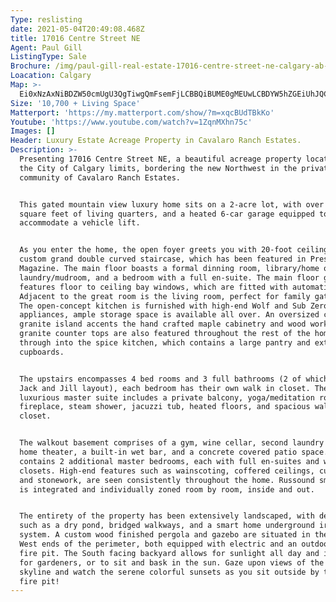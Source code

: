 ```yaml
---
Type: reslisting
date: 2021-05-04T20:49:08.468Z
title: 17016 Centre Street NE
Agent: Paul Gill
ListingType: Sale
Brochure: /img/paul-gill-real-estate-17016-centre-street-ne-calgary-ab-low-res.pdf
Loacation: Calgary
Map: >-
  Ei0xNzAxNiBDZW50cmUgU3QgTiwgQmFsemFjLCBBQiBUME0gMEUwLCBDYW5hZGEiUhJQCjQKMgnl7xQMT2dxUxHGPv5ksmmWGBoeCxDuwe6hARoUChIJuT6PuslfcVMRVTkdiSoUmcUMEPiEASoUChIJhfHlpR9ncVMRq1_zJBfRjv0
Size: '10,700 + Living Space'
Matterport: 'https://my.matterport.com/show/?m=xqcBUdTBkKo'
Youtube: 'https://www.youtube.com/watch?v=1ZqnMXhn75c'
Images: []
Header: Luxury Estate Acreage Property in Cavalaro Ranch Estates.
Description: >-
  Presenting 17016 Centre Street NE, a beautiful acreage property located within
  the City of Calgary limits, bordering the new Northwest in the private
  community of Cavalaro Ranch Estates. 


  This gated mountain view luxury home sits on a 2-acre lot, with over 10,700
  square feet of living quarters, and a heated 6-car garage equipped to
  accommodate a vehicle lift. 


  As you enter the home, the open foyer greets you with 20-foot ceilings and a
  custom grand double curved staircase, which has been featured in Prestige
  Magazine. The main floor boasts a formal dinning room, library/home office,
  laundry/mudroom, and a bedroom with a full en-suite. The main floor great room
  features floor to ceiling bay windows, which are fitted with automatic blinds.
  Adjacent to the great room is the living room, perfect for family gatherings.
  The open-concept kitchen is furnished with high-end Wolf and Sub Zero
  appliances, ample storage space is available all over. An oversized custom
  granite island accents the hand crafted maple cabinetry and wood work, custom
  granite counter tops are also featured throughout the rest of the home. Walk
  through into the spice kitchen, which contains a large pantry and extra
  cupboards. 


  The upstairs encompasses 4 bed rooms and 3 full bathrooms (2 of which are a
  Jack and Jill layout), each bedroom has their own walk in closet. The
  luxurious master suite includes a private balcony, yoga/meditation room,
  fireplace, steam shower, jacuzzi tub, heated floors, and spacious walk in
  closet. 


  The walkout basement comprises of a gym, wine cellar, second laundry room,
  home theater, a built-in wet bar, and a concrete covered patio space. It also
  contains 2 additional master bedrooms, each with full en-suites and walk in
  closets. High-end features such as wainscoting, coffered ceilings, custom wood
  and stonework, are seen consistently throughout the home. Russound smart audio
  is integrated and individually zoned room by room, inside and out.


  The entirety of the property has been extensively landscaped, with details
  such as a dry pond, bridged walkways, and a smart home underground irrigation
  system. A custom wood finished pergola and gazebo are situated in the East and
  West ends of the perimeter, both equipped with electric and an outdoor gas
  fire pit. The South facing backyard allows for sunlight all day and is great
  for gardeners, or to sit and bask in the sun. Gaze upon views of the downtown
  skyline and watch the serene colorful sunsets as you sit outside by the brick
  fire pit!
---
```


